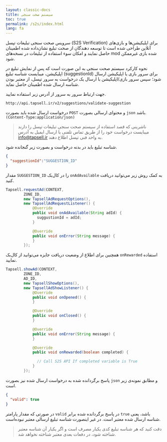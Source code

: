 ```yaml
---
layout: classic-docs
title: سیستم صحت سنجی
toc: true
permalink: /s2s/index.html
lang: fa
---
```


سرویس صحت سنجی تبلیغات تپسل (S2S Verification) برای اپلیکیشن‌ها و بازی‌های آنلاین طراحی شده است تا توسعه دهندگان از صحت تبلیغ نشان‌داده شده اطمینان حاصل نمایند و امکان سوء استفاده از تبلیغات در نسخه‌های mod شده بازی غیرممکن شود.  

نحوه کارکرد سیستم صحت سنجی به این صورت است که پس از نمایش تبلیغ در اپلیکیشن، میبایست شناسه تبلیغ (suggestionId) برای سرور بازی یا اپلیکیشن ارسال شود؛ سپس سرور بازی/اپلیکیشن با ارسال یک درخواست به سرور تپسل، از معتبر بودن شناسه ارسال شده اطمینان حاصل نماید.

جهت ارتباط سرور به سرور از آدرس زیر استفاده نمایید.

```
http://api.tapsell.ir/v2/suggestions/validate-suggestion
```

درخواست ارسال شده باید بصورت `POST` و محتوای ارسالی بصورت `json` باشد. `(Content-Type:application/json)`

> ناشرینی که قصد استفاده از سیستم صحت سنجی تبلیغات تپسل را دارند میبایست درخواست خود را از طریق تماس تلفنی یا ارسال ایمیل به آدرس info@tapsell.ir به واحد فنی تپسل اطلاع دهند.

شناسه تبلیغ باید در بدنه درخواست و بصورت زیر گنجانده شود.

```json
{
  "suggestionId":"SUGGESTION_ID"
}
```

مقدار `SUGGESTION_ID` را در کال‌بک `onAdAvailable` به کمک روش زیر می‌توانید دریافت کنید.

```java
Tapsell.requestAd(CONTEXT,
        ZONE_ID,
        new TapsellAdRequestOptions(),
        new TapsellAdRequestListener() {
            @Override
            public void onAdAvailable(String adId) {
              suggustionId = adId;
            }

            @Override
            public void onError(String message) {
            }
        });
```

همچنین برای اطلاع از وضعیت دریافت جایزه می‌توانید از کال‌بک `onRewarded` استفاده نمایید.
```java
Tapsell.showAd(CONTEXT,
        ZONE_ID,
        AD_ID,
        new TapsellShowOptions(),
        new TapsellAdShowListener() {
            @Override
            public void onOpened() {
            }

            @Override
            public void onClosed() {
            }

            @Override
            public void onError(String message) {
            }

            @Override
            public void onRewarded(boolean completed) {

              // Call S2S API If completed variable is True
            }
        });
```


پاسخ برگردانده شده به درخواست ارسال شده نیز بصورت `json` و مطابق نمونه‌ی زیر است.

```json
{
  "valid": true
}
```

در صورتی که مقدار پارامتر `valid` در پاسخ برگردانده شده برابر `true` باشد، یعنی شناسه ارسال شده معتبر است. در غیر اینصورت شناسه تبلیغ ارسالی معتبر نبوده‌است.

> دقت کنید که هر شناسه تبلیغ کدی یکبار مصرف است و اگر یکبار آن شناسه معتبر شناخته شود، در دفعات بعدی معتبر شناخته نخواهد شد.
